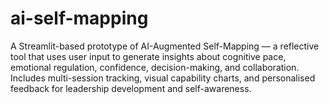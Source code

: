 # ai-self-mapping
A Streamlit-based prototype of AI-Augmented Self-Mapping — a reflective tool that uses user input to generate insights about cognitive pace, emotional regulation, confidence, decision-making, and collaboration. Includes multi-session tracking, visual capability charts, and personalised feedback for leadership development and self-awareness.
